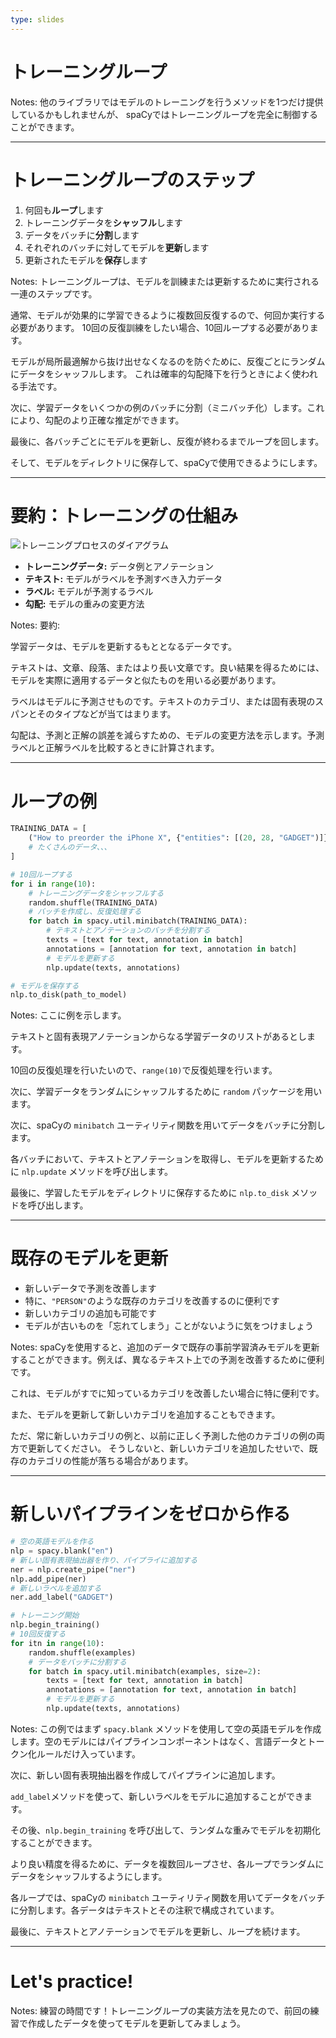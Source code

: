```yaml
---
type: slides
---
```


# トレーニングループ

Notes: 他のライブラリではモデルのトレーニングを行うメソッドを1つだけ提供しているかもしれませんが、 spaCyではトレーニングループを完全に制御することができます。

---

# トレーニングループのステップ

1. 何回も**ループ**します
2. トレーニングデータを**シャッフル**します
3. データをバッチに**分割**します
4. それぞれのバッチに対してモデルを**更新**します
5. 更新されたモデルを**保存**します

Notes: トレーニングループは、モデルを訓練または更新するために実行される一連のステップです。

通常、モデルが効果的に学習できるように複数回反復するので、何回か実行する必要があります。
10回の反復訓練をしたい場合、10回ループする必要があります。

モデルが局所最適解から抜け出せなくなるのを防ぐために、反復ごとにランダムにデータをシャッフルします。
これは確率的勾配降下を行うときによく使われる手法です。

次に、学習データをいくつかの例のバッチに分割（ミニバッチ化）します。これにより、勾配のより正確な推定ができます。

最後に、各バッチごとにモデルを更新し、反復が終わるまでループを回します。

そして、モデルをディレクトリに保存して、spaCyで使用できるようにします。

---

# 要約：トレーニングの仕組み

<img src="/training.png" alt="トレーニングプロセスのダイアグラム" />

- **トレーニングデータ:** データ例とアノテーション
- **テキスト:** モデルがラベルを予測すべき入力データ
- **ラベル:** モデルが予測するラベル
- **勾配:** モデルの重みの変更方法

Notes: 要約:

学習データは、モデルを更新するもととなるデータです。

テキストは、文章、段落、またはより長い文章です。良い結果を得るためには、モデルを実際に適用するデータと似たものを用いる必要があります。

ラベルはモデルに予測させものです。テキストのカテゴリ、または固有表現のスパンとそのタイプなどが当てはまります。

勾配は、予測と正解の誤差を減らすための、モデルの変更方法を示します。予測ラベルと正解ラベルを比較するときに計算されます。

---

# ループの例

```python
TRAINING_DATA = [
    ("How to preorder the iPhone X", {"entities": [(20, 28, "GADGET")]})
    # たくさんのデータ、、、
]
```

```python
# 10回ループする
for i in range(10):
    # トレーニングデータをシャッフルする
    random.shuffle(TRAINING_DATA)
    # バッチを作成し、反復処理する
    for batch in spacy.util.minibatch(TRAINING_DATA):
        # テキストとアノテーションのバッチを分割する
        texts = [text for text, annotation in batch]
        annotations = [annotation for text, annotation in batch]
        # モデルを更新する
        nlp.update(texts, annotations)

# モデルを保存する
nlp.to_disk(path_to_model)
```

Notes: ここに例を示します。

テキストと固有表現アノテーションからなる学習データのリストがあるとします。

10回の反復処理を行いたいので、`range(10)`で反復処理を行います。

次に、学習データをランダムにシャッフルするために `random` パッケージを用います。

次に、spaCyの `minibatch` ユーティリティ関数を用いてデータをバッチに分割します。

各バッチにおいて、テキストとアノテーションを取得し、モデルを更新するために `nlp.update` メソッドを呼び出します。

最後に、学習したモデルをディレクトリに保存するために `nlp.to_disk` メソッドを呼び出します。

---

# 既存のモデルを更新

- 新しいデータで予測を改善します
- 特に、`"PERSON"`のような既存のカテゴリを改善するのに便利です
- 新しいカテゴリの追加も可能です
- モデルが古いものを「忘れてしまう」ことがないように気をつけましょう

Notes: spaCyを使用すると、追加のデータで既存の事前学習済みモデルを更新することができます。例えば、異なるテキスト上での予測を改善するために便利です。

これは、モデルがすでに知っているカテゴリを改善したい場合に特に便利です。

また、モデルを更新して新しいカテゴリを追加することもできます。

ただ、常に新しいカテゴリの例と、以前に正しく予測した他のカテゴリの例の両方で更新してください。
そうしないと、新しいカテゴリを追加したせいで、既存のカテゴリの性能が落ちる場合があります。

---

# 新しいパイプラインをゼロから作る

```python
# 空の英語モデルを作る
nlp = spacy.blank("en")
# 新しい固有表現抽出器を作り、パイプライに追加する
ner = nlp.create_pipe("ner")
nlp.add_pipe(ner)
# 新しいラベルを追加する
ner.add_label("GADGET")

# トレーニング開始
nlp.begin_training()
# 10回反復する
for itn in range(10):
    random.shuffle(examples)
    # データをバッチに分割する
    for batch in spacy.util.minibatch(examples, size=2):
        texts = [text for text, annotation in batch]
        annotations = [annotation for text, annotation in batch]
        # モデルを更新する
        nlp.update(texts, annotations)
```

Notes: この例ではまず `spacy.blank` メソッドを使用して空の英語モデルを作成します。空のモデルにはパイプラインコンポーネントはなく、言語データとトークン化ルールだけ入っています。

次に、新しい固有表現抽出器を作成してパイプラインに追加します。

`add_label`メソッドを使って、新しいラベルをモデルに追加することができます。

その後、`nlp.begin_training` を呼び出して、ランダムな重みでモデルを初期化することができます。

より良い精度を得るために、データを複数回ループさせ、各ループでランダムにデータをシャッフルするようにします。

各ループでは、spaCyの `minibatch` ユーティリティ関数を用いてデータをバッチに分割します。各データはテキストとその注釈で構成されています。

最後に、テキストとアノテーションでモデルを更新し、ループを続けます。

---

# Let's practice!

Notes: 練習の時間です！トレーニングループの実装方法を見たので、前回の練習で作成したデータを使ってモデルを更新してみましょう。
